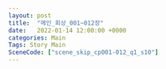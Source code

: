 ```yaml
---
layout: post
title:  "메인_회상_001~012장"
date:   2022-01-14 12:00:00 +0000
categories: Main
Tags: Story Main
SceneCode: ["scene_skip_cp001-012_q1_s10"]
---
```


